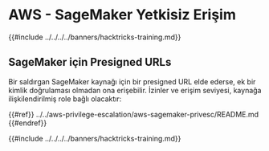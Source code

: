 # AWS - SageMaker Yetkisiz Erişim

{{#include ../../../../banners/hacktricks-training.md}}

## SageMaker için Presigned URLs

Bir saldırgan SageMaker kaynağı için bir presigned URL elde ederse, ek bir kimlik doğrulaması olmadan ona erişebilir. İzinler ve erişim seviyesi, kaynağa ilişkilendirilmiş role bağlı olacaktır:

{{#ref}}
../../aws-privilege-escalation/aws-sagemaker-privesc/README.md
{{#endref}}

{{#include ../../../../banners/hacktricks-training.md}}
